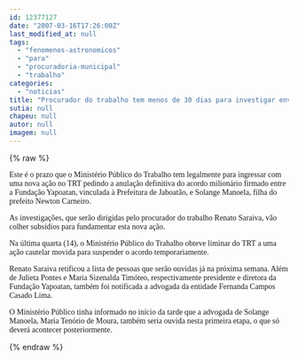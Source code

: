 ```yaml
---
id: 12377127
date: "2007-03-16T17:26:00Z"
last_modified_at: null
tags:
  - "fenomenos-astronomicos"
  - "para"
  - "procuradoria-municipal"
  - "trabalho"
categories:
  - "noticias"
title: "Procurador do trabalho tem menos de 30 dias para investigar envolvidos"
sutia: null
chapeu: null
autor: null
imagem: null
---
```

{% raw %}
<p><P><FONT face=Verdana>Este é o prazo que o Ministério Público do Trabalho tem legalmente para ingressar com uma nova ação no TRT pedindo a anulação definitiva do acordo milionário firmado entre a Fundação Yapoatan, vinculada à Prefeitura de Jaboatão, e Solange Manoela, filha do prefeito Newton Carneiro.</FONT></P></p>
<p><P><FONT face=Verdana>As investigações, que serão dirigidas pelo procurador do trabalho Renato Saraiva, vão colher subsídios para fundamentar esta nova ação.</FONT></P></p>
<p><P><FONT face=Verdana>Na última quarta (14), o Ministério Público do Trabalho obteve liminar do TRT a uma ação cautelar movida para suspender o acordo temporariamente.</FONT></P></p>
<p><P><FONT face=Verdana>Renato Saraiva retificou a lista de pessoas que serão ouvidas já na próxima semana. Além de Julieta Pontes e Maria Sizenalda Timóteo, respectivamente presidente e diretora da Fundação Yapoatan, também foi notificada a advogada da entidade Fernanda Campos Casado Lima.</FONT></P></p>
<p><P><FONT face=Verdana>O Ministério Público tinha informado no início da tarde que a advogada de Solange Manoela, Maria Tenório de Moura, também seria ouvida nesta primeira etapa, o que só deverá acontecer posteriormente.</FONT></P> </p>
{% endraw %}